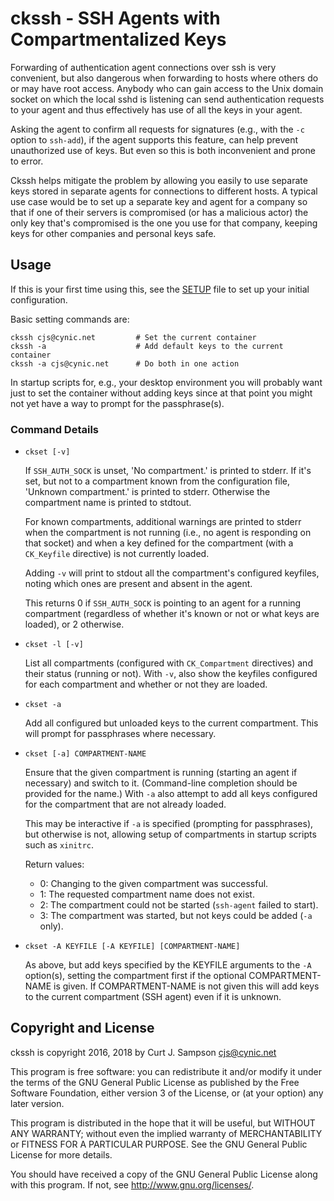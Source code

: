 ckssh - SSH Agents with Compartmentalized Keys
==============================================

Forwarding of authentication agent connections over ssh is very
convenient, but also dangerous when forwarding to hosts where others
do or may have root access. Anybody who can gain access to the Unix
domain socket on which the local sshd is listening can send
authentication requests to your agent and thus effectively has use of
all the keys in your agent.

Asking the agent to confirm all requests for signatures (e.g., with
the `-c` option to `ssh-add`), if the agent supports this feature, can
help prevent unauthorized use of keys. But even so this is both
inconvenient and prone to error.

Ckssh helps mitigate the problem by allowing you easily to use
separate keys stored in separate agents for connections to different
hosts. A typical use case would be to set up a separate key and agent
for a company so that if one of their servers is compromised (or has a
malicious actor) the only key that's compromised is the one you use
for that company, keeping keys for other companies and personal keys
safe.


Usage
-----

If this is your first time using this, see the [SETUP](SETUP.md) file
to set up your initial configuration.

Basic setting commands are:

    ckssh cjs@cynic.net         # Set the current container
    ckssh -a                    # Add default keys to the current container
    ckssh -a cjs@cynic.net      # Do both in one action

In startup scripts for, e.g., your desktop environment you will
probably want just to set the container without adding keys since at
that point you might not yet have a way to prompt for the
passphrase(s).

### Command Details

* `ckset [-v]`

  If `SSH_AUTH_SOCK` is unset, 'No compartment.' is printed to stderr.
  If it's set, but not to a compartment known from the configuration
  file, 'Unknown compartment.' is printed to stderr. Otherwise the
  compartment name is printed to stdtout.

  For known compartments, additional warnings are printed to stderr
  when the compartment is not running (i.e., no agent is responding on
  that socket) and when a key defined for the compartment (with a
  `CK_Keyfile` directive) is not currently loaded.

  Adding `-v` will print to stdout all the compartment's configured
  keyfiles, noting which ones are present and absent in the agent.

  This returns 0 if `SSH_AUTH_SOCK` is pointing to an agent for a
  running compartment (regardless of whether it's known or not or what
  keys are loaded), or 2 otherwise.

* `ckset -l [-v]`

  List all compartments (configured with `CK_Compartment` directives)
  and their status (running or not). With `-v`, also show the keyfiles
  configured for each compartment and whether or not they are loaded.

* `ckset -a`

  Add all configured but unloaded keys to the current compartment.
  This will prompt for passphrases where necessary.

* `ckset [-a] COMPARTMENT-NAME`

  Ensure that the given compartment is running (starting an agent if
  necessary) and switch to it. (Command-line completion should be
  provided for the name.) With `-a` also attempt to add all keys
  configured for the compartment that are not already loaded.

  This may be interactive if `-a` is specified (prompting for
  passphrases), but otherwise is not, allowing setup of compartments
  in startup scripts such as `xinitrc`.

  Return values:
  - 0: Changing to the given compartment was successful.
  - 1: The requested compartment name does not exist.
  - 2: The compartment could not be started (`ssh-agent` failed to start).
  - 3: The compartment was started, but not keys could be added (`-a` only).

* `ckset -A KEYFILE [-A KEYFILE] [COMPARTMENT-NAME]`

  As above, but add keys specified by the KEYFILE arguments to the
  `-A` option(s), setting the compartment first if the optional
  COMPARTMENT-NAME is given. If COMPARTMENT-NAME is not given this
  will add keys to the current compartment (SSH agent) even if it is
  unknown.


Copyright and License
---------------------

ckssh is copyright 2016, 2018 by Curt J. Sampson <cjs@cynic.net>

This program is free software: you can redistribute it and/or modify
it under the terms of the GNU General Public License as published by
the Free Software Foundation, either version 3 of the License, or
(at your option) any later version.

This program is distributed in the hope that it will be useful,
but WITHOUT ANY WARRANTY; without even the implied warranty of
MERCHANTABILITY or FITNESS FOR A PARTICULAR PURPOSE.  See the
GNU General Public License for more details.

You should have received a copy of the GNU General Public License
along with this program.  If not, see <http://www.gnu.org/licenses/>.
